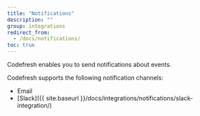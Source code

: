 ```yaml
---
title: "Notifications"
description: ""
group: integrations
redirect_from:
  - /docs/notifications/
toc: true
---
```

Codefresh enables you to send notifications about events.

Codefresh supports the following notification channels:
- Email
- [Slack]({{ site.baseurl }}/docs/integrations/notifications/slack-integration/)
